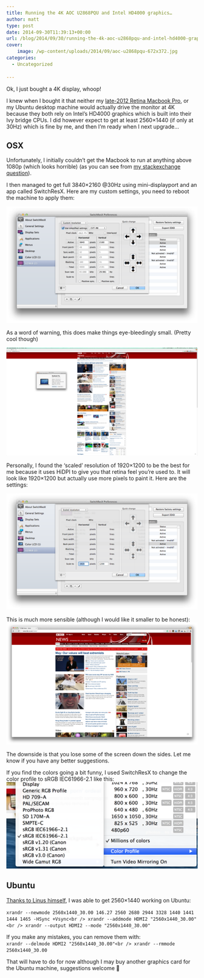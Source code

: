```yaml
---
title: Running the 4K AOC U2868PQU and Intel HD4000 graphics…
author: matt
type: post
date: 2014-09-30T11:39:13+00:00
url: /blog/2014/09/30/running-the-4k-aoc-u2868pqu-and-intel-hd4000-graphics/
cover:
    image: /wp-content/uploads/2014/09/aoc-u2868pqu-672x372.jpg
categories:
  - Uncategorized

---
```

Ok, I just bought a 4K display, whoop!

I knew when I bought it that neither my [late-2012 Retina Macbook Pro][1], or my Ubuntu desktop machine would actually drive the monitor at 4K because they both rely on Intel’s HD4000 graphics which is built into their Ivy bridge CPUs. I did however expect to get at least 2560×1440 (if only at 30Hz) which is fine by me, and then I’m ready when I next upgrade…

## OSX

Unfortunately, I initially couldn’t get the Macbook to run at anything above 1080p (which looks horrible) (as you can see from [my stackexchange question][2]).

I then managed to get full 3840×2160 @30Hz using mini-displayport and an app called SwitchResX. Here are my custom settings, you need to reboot the machine to apply them:

![](/wp-content/uploads/2014/09/Screen-Shot-2014-09-30-at-16.42.52.png) 

As a word of warning, this does make things eye-bleedingly small. (Pretty cool though)

![](/wp-content/uploads/2014/09/Screen-Shot-2014-09-30-at-17.17.13.png) 

Personally, I found the ‘scaled’ resolution of 1920×1200 to be the best for me because it uses HiDPI to give you that retina feel you’re used to. It will look like 1920×1200 but actually use more pixels to paint it. Here are the settings:

![](/wp-content/uploads/2014/09/Screen-Shot-2014-09-30-at-17.09.01.png) 

This is much more sensible (although I would like it smaller to be honest):  
![](/wp-content/uploads/2014/09/Screen-Shot-2014-09-30-at-17.11.33.png) 

The downside is that you lose some of the screen down the sides. Let me know if you have any better suggestions.

If you find the colors going a bit funny, I used SwitchResX to change the color profile to sRGB IEC61966-2.1 like this:  
![](/wp-content/uploads/2014/09/Screen-Shot-2014-09-30-at-17.13.17.png) 

## Ubuntu

[Thanks to Linus himself][3], I was able to get 2560×1440 working on Ubuntu:

`xrandr --newmode 2560x1440_30.00 146.27 2560 2680 2944 3328 1440 1441 1444 1465 -HSync +Vsync<br />
xrandr --addmode HDMI2 "2560x1440_30.00"<br />
xrandr --output HDMI2 --mode "2560x1440_30.00"`

If you make any mistakes, you can remove them with:  
`xrandr --delmode HDMI2 "2560x1440_30.00"<br />
xrandr --rmmode 2560x1440_30.00`

That will have to do for now although I may buy another graphics card for the Ubuntu machine, suggestions welcome 🙂

 [1]: http://support.apple.com/kb/SP658
 [2]: http://apple.stackexchange.com/questions/147565/late-2012-rmbp-not-outputting-anything-above-1080p/
 [3]: https://plus.google.com/+LinusTorvalds/posts/HQsCY7ErAL4